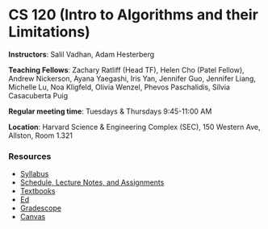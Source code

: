 # CS 120 (Intro to Algorithms and their Limitations)

**Instructors**: Salil Vadhan, Adam Hesterberg

**Teaching Fellows**: Zachary Ratliff (Head TF), Helen Cho (Patel Fellow), Andrew Nickerson, Ayana Yaegashi, Iris Yan, Jennifer Guo, Jennifer Liang, Michelle Lu, Noa Kligfeld, Olivia Wenzel, Phevos Paschalidis, Sílvia Casacuberta Puig

**Regular meeting time**: Tuesdays & Thursdays 9:45-11:00 AM

**Location**: Harvard Science & Engineering Complex (SEC), 150 Western Ave, Allston, Room 1.321

### Resources

- [Syllabus](https://docs.google.com/document/d/19mHJrpgEQTCzfjRHhyfktSoaDchgYhYd-mAlYjYu9LA/edit#)
- [Schedule, Lecture Notes, and Assignments](https://docs.google.com/spreadsheets/d/1AHYfpodIJWrXx_U7rBDk-0y9nrWrnif7TDS7Xh7Obu8/edit#gid=0)
- [Textbooks](https://docs.google.com/document/d/1Ss-E1PqM0pefb69hWRma_9X_ZzYT9jGw9JbC_77DF1U/edit)
- [Ed](https://edstem.org/us/courses/24984/discussion/)
- [Gradescope](https://www.gradescope.com/courses/417853)
- [Canvas](https://canvas.harvard.edu/courses/105990)


